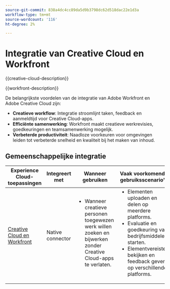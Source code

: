 ```yaml
---
source-git-commit: 838a4dc4cc89da5d9b3798dc62d518dac22e1d3a
workflow-type: tm+mt
source-wordcount: '116'
ht-degree: 2%

---
```



# Integratie van Creative Cloud en Workfront

{{creative-cloud-description}}

{{workfront-description}}

De belangrijkste voordelen van de integratie van Adobe Workfront en Adobe Creative Cloud zijn:

+ **Creatieve workflow**: Integratie stroomlijnt taken, feedback en aanmeldtijd voor Creative Cloud-apps.
+ **Efficiënte samenwerking**: Workfront maakt creatieve werkrevisies, goedkeuringen en teamsamenwerking mogelijk.
+ **Verbeterde productiviteit**: Naadloze voorkeuren voor omgevingen leiden tot verbeterde snelheid en kwaliteit bij het maken van inhoud.

## Gemeenschappelijke integratie

<table>
    <thead>
        <tr>
            <th>Experience Cloud-toepassingen</th>
            <th>Integreert met</th>
            <th>Wanneer gebruiken</th>
            <th>Vaak voorkomende gebruiksscenario's</th>
        </tr>
    </thead>
    <tbody>
        <tr>
            <td><a href="https://experienceleague.adobe.com/docs/workfront-learn/tutorials-workfront/integrations/adobe-creative-cloud/use-adobe-workfront-extensions-for-creative-cloud.html" target="_blank" rel="noreferrer">Creative Cloud en Workfront</a></td>
            <td>Native connector</td>
            <td>
                <ul style="margin-top: 0;">
                    <li>Wanneer creatieve personen toegewezen werk willen zoeken en bijwerken zonder Creative Cloud-apps te verlaten.</li>
                </ul>
            </td>
            <td>
              <ul style="margin-top: 0;">
                <li>Elementen uploaden en delen op meerdere platforms.</li>
                <li>Evaluatie en goedkeuring van bedrijfsmiddelen starten.</li>
                <li>Elementvereisten bekijken en feedback geven op verschillende platforms.</li>  
              </ul>
            </td>
        </tr>       
    </tbody>          
</table>
